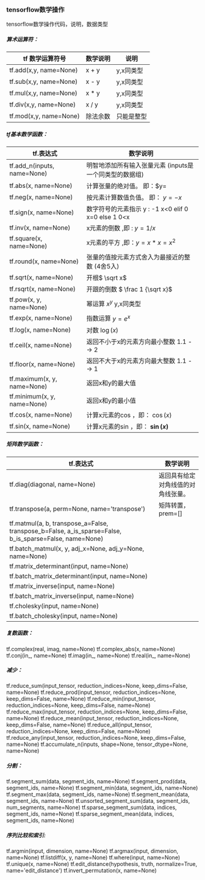 ### tensorflow数学操作

tensorflow数学操作代码，说明，数据类型

##### 算术运算符：

| tf 数学运算符号        | 数学说明 | 说明       |
| ---------------------- | -------- | ---------- |
| tf.add(x,y, name=None) | x + y    | y,x同类型  |
| tf.sub(x,y, name=None) | x - y    | y,x同类型  |
| tf.mul(x,y, name=None) | x * y    | y,x同类型  |
| tf.div(x,y, name=None) | x / y    | y,x同类型  |
| tf.mod(x,y, name=None) | 除法余数 | 只能是整型 |

##### tf基本数学函数：

| tf.表达式                   | 数学说明                                                |
| --------------------------- | ------------------------------------------------------- |
| tf.add_n(inputs, name=None) | 明智地添加所有输入张量元素 (inputs是一个同类型的数据组) |
| tf.abs(x, name=None)        | 计算张量的绝对值。  即：$y=|x|$                         |
| tf.neg(x, name=None)        | 按元素计算数值负值。 即： $y=-x$                        |
| tf.sign(x, name=None)       | 数字符号的元素指示 y : -1 x<0 elif 0 x=0 else 1 0<x     |
| tf.inv(x, name=None)        | x元素的倒数 ,即 : $y = 1/x$                             |
| tf.square(x, name=None)     | x元素的平方 ,即：$y=x*x=x^2$                            |
| tf.round(x, name=None)      | 张量的值按元素方式舍入为最接近的整数 (4舍5入)           |
| tf.sqrt(x, name=None)       | 开根$ \sqrt x$                                          |
| tf.rsqrt(x, name=None)      | 开跟的倒数 $ \frac 1 {\sqrt x}$                         |
| tf.pow(x, y, name=None)     | 幂运算 $x^y$  y,x同类型                                 |
| tf.exp(x, name=None)        | 指数运算  $y=e^x$                                       |
| tf.log(x, name=None)        | 对数 $\log(x)$                                          |
| tf.ceil(x, name=None)       | 返回不小于x的元素方向最小整数  1.1 -->  2               |
| tf.floor(x, name=None)      | 返回不大于x的元素方向最大整数  1.1 --> 1                |
| tf.maximum(x, y, name=None) | 返回x和y的最大值                                        |
| tf.minimum(x, y, name=None) | 返回x和y的最小值                                        |
| tf.cos(x, name=None)        | 计算x元素的cos ，即： $\cos(x)$                         |
| tf.sin(x, name=None)        | 计算x元素的sin ，即： **$\sin(x)$**                     |

##### 矩阵数学函数：

| tf.表达式                                                    | 数学说明                           |
| ------------------------------------------------------------ | ---------------------------------- |
| tf.diag(diagonal, name=None)                                 | 返回具有给定对角线值的对角线张量。 |
| tf.transpose(a, perm=None, name='transpose')                 | 矩阵转置，prem=[]                  |
| tf.matmul(a, b, transpose_a=False, transpose_b=False, a_is_sparse=False, b_is_sparse=False, name=None) |                                    |
| tf.batch_matmul(x, y, adj_x=None, adj_y=None, name=None)     |                                    |
| tf.matrix_determinant(input, name=None)                      |                                    |
| tf.batch_matrix_determinant(input, name=None)                |                                    |
| tf.matrix_inverse(input, name=None)                          |                                    |
| tf.batch_matrix_inverse(input, name=None)                    |                                    |
| tf.cholesky(input, name=None)                                |                                    |
| tf.batch_cholesky(input, name=None)                          |                                    |

##### 复数函数：

tf.complex(real, imag, name=None)
tf.complex_abs(x, name=None)
tf.conj(in_, name=None)
tf.imag(in_, name=None)
tf.real(in_, name=None)

##### 减少：

tf.reduce_sum(input_tensor, reduction_indices=None, keep_dims=False, name=None)
tf.reduce_prod(input_tensor, reduction_indices=None, keep_dims=False, name=None)
tf.reduce_min(input_tensor, reduction_indices=None, keep_dims=False, name=None)
tf.reduce_max(input_tensor, reduction_indices=None, keep_dims=False, name=None)
tf.reduce_mean(input_tensor, reduction_indices=None, keep_dims=False, name=None)
tf.reduce_all(input_tensor, reduction_indices=None, keep_dims=False, name=None)
tf.reduce_any(input_tensor, reduction_indices=None, keep_dims=False, name=None)
tf.accumulate_n(inputs, shape=None, tensor_dtype=None, name=None)



##### 分割：

tf.segment_sum(data, segment_ids, name=None)
tf.segment_prod(data, segment_ids, name=None)
tf.segment_min(data, segment_ids, name=None)
tf.segment_max(data, segment_ids, name=None)
tf.segment_mean(data, segment_ids, name=None)
tf.unsorted_segment_sum(data, segment_ids, num_segments, name=None)
tf.sparse_segment_sum(data, indices, segment_ids, name=None)
tf.sparse_segment_mean(data, indices, segment_ids, name=None)





##### 序列比较和索引:

tf.argmin(input, dimension, name=None)
tf.argmax(input, dimension, name=None)
tf.listdiff(x, y, name=None)
tf.where(input, name=None)
tf.unique(x, name=None)
tf.edit_distance(hypothesis, truth, normalize=True, name='edit_distance')
tf.invert_permutation(x, name=None)